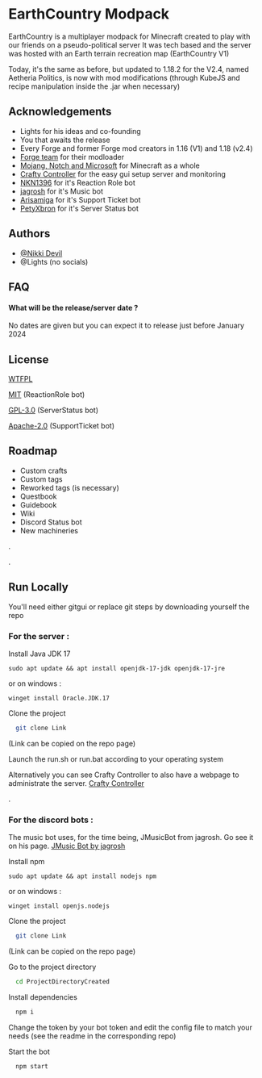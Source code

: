 
# EarthCountry Modpack 

EarthCountry is a multiplayer modpack for Minecraft created to play with our friends on a pseudo-political server It was tech based and the server was hosted with an Earth terrain recreation map (EarthCountry V1)

Today, it's the same as before, but updated to 1.18.2 for the V2.4, named Aetheria Politics, is now with mod modifications (through KubeJS and recipe manipulation inside the .jar when necessary)


## Acknowledgements

 - Lights for his ideas and co-founding
 - You that awaits the release
 - Every Forge and former Forge mod creators in 1.16 (V1) and 1.18 (v2.4)
 - [Forge team](https://files.minecraftforge.net/) for their modloader
 - [Mojang, Notch and Microsoft](https://www.minecraft.net/) for Minecraft as a whole
 - [Crafty Controller](https://wiki.craftycontrol.com/en/4/) for the easy gui setup server and monitoring
 - [NKN1396](https://github.com/NKN1396/Discord-EmojiToRole) for it's Reaction Role bot
 - [jagrosh](https://github.com/jagrosh/MusicBot) for it's Music bot
 - [Arisamiga](https://github.com/Arisamiga/Discord-Ticket-Bot) for it's Support Ticket bot
 - [PetyXbron](https://github.com/PetyXbron/minecraft-bot) for it's Server Status bot

## Authors

- [@Nikki Devil](https://github.com/nikki-devil)
- @Lights (no socials)

## FAQ

#### What will be the release/server date ?

No dates are given but you can expect it to release just before January 2024

#### 




## License

[WTFPL](http://www.wtfpl.net/)

[MIT](https://choosealicense.com/licenses/mit/) (ReactionRole bot)

[GPL-3.0](https://www.gnu.org/licenses/gpl-3.0.fr.html) (ServerStatus bot)

[Apache-2.0](https://www.apache.org/licenses/LICENSE-2.0) (SupportTicket bot)

## Roadmap

- Custom crafts
- Custom tags
- Reworked tags (is necessary)
- Questbook
- Guidebook
- Wiki
- Discord Status bot
- New machineries

.

.
## Run Locally
You'll need either gitgui or replace git steps by downloading yourself the repo
### For the server :
Install Java JDK 17
```
sudo apt update && apt install openjdk-17-jdk openjdk-17-jre
```
or on windows :
```
winget install Oracle.JDK.17
```

Clone the project

```bash
  git clone Link
```
(Link can be copied on the repo page)

Launch the run.sh or run.bat according to your operating system

Alternatively you can see Crafty Controller to also have a webpage to administrate the server.
[Crafty Controller](https://wiki.craftycontrol.com/en/4/)

.
### For the discord bots :

The music bot uses, for the time being, JMusicBot from jagrosh. Go see it on his page.
[JMusic Bot by jagrosh](https://github.com/jagrosh/MusicBot)

Install npm
```
sudo apt update && apt install nodejs npm
```
or on windows :
```
winget install openjs.nodejs
```

Clone the project

```bash
  git clone Link
```
(Link can be copied on the repo page)

Go to the project directory

```bash
  cd ProjectDirectoryCreated
```

Install dependencies

```bash
  npm i
```

Change the token by your bot token and edit the config file to match your needs (see the readme in the corresponding repo)

Start the bot

```bash
  npm start
```

